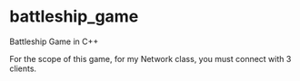 # battleship_game
Battleship Game in C++

For the scope of this game, for my Network class, you must connect with 3 clients.

